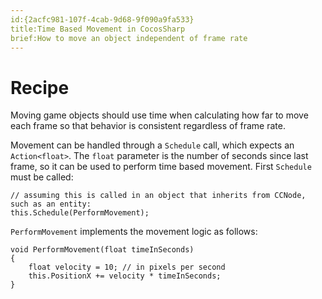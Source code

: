 ```yaml
---
id:{2acfc981-107f-4cab-9d68-9f090a9fa533}  
title:Time Based Movement in CocosSharp  
brief:How to move an object independent of frame rate  
---
```


# Recipe

Moving game objects should use time when calculating how far to move each frame so that behavior is consistent regardless of frame rate.

Movement can be handled through a `Schedule` call, which expects an `Action<float>`. The `float` parameter is the number of seconds since last frame, so it can be used to perform time based movement. First `Schedule` must be called:

```
// assuming this is called in an object that inherits from CCNode, such as an entity:
this.Schedule(PerformMovement);
```

`PerformMovement` implements the movement logic as follows:

```
void PerformMovement(float timeInSeconds)
{
	float velocity = 10; // in pixels per second
	this.PositionX += velocity * timeInSeconds;
}
```
